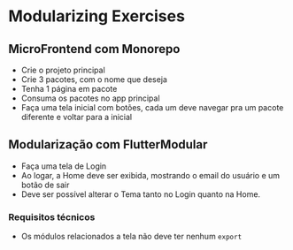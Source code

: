 # Modularizing Exercises

## MicroFrontend com Monorepo
* Crie o projeto principal
* Crie 3 pacotes, com o nome que deseja
* Tenha 1 página em pacote
* Consuma os pacotes no app principal
* Faça uma tela inicial com botões, cada um deve navegar pra um pacote diferente e voltar para a inicial

## Modularização com FlutterModular
* Faça uma tela de Login
* Ao logar, a Home deve ser exibida, mostrando o email do usuário e um botão de sair
* Deve ser possível alterar o Tema tanto no Login quanto na Home.

### Requisitos técnicos
* Os módulos relacionados a tela não deve ter nenhum `export`

